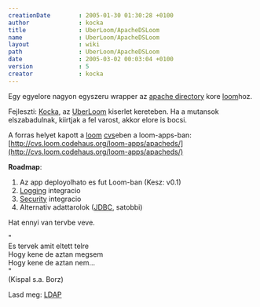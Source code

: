 ```yaml
---
creationDate        : 2005-01-30 01:30:28 +0100 
author              : kocka 
title               : UberLoom/ApacheDSLoom 
name                : UberLoom/ApacheDSLoom 
layout              : wiki 
path                : UberLoom/ApacheDSLoom 
date                : 2005-03-02 00:03:04 +0100 
version             : 5 
creator             : kocka 
---
```

Egy egyelore nagyon egyszeru wrapper az [apache directory](../apache%20directory.html) kore [loom](../loom.html)hoz.

Fejleszti: [Kocka](../kocka.html), az [UberLoom](../UberLoom.html) kiserlet kereteben. Ha a mutansok elszabadulnak, kiirtjak a fel varost, akkor elore is bocsi.

A forras helyet kapott a [loom](../loom.html) [cvs](../CVS.html)eben a loom-apps-ban:
[http://cvs.loom.codehaus.org/loom-apps/apacheds/](http://cvs.loom.codehaus.org/loom-apps/apacheds/)

__Roadmap__:

1.   Az app deployolhato es fut Loom-ban (Kesz: v0.1)
1.   [Logging](../Logging.html) integracio
1.   [Security](../security.html) integracio
1.   Alternativ adattarolok ([JDBC](../JDBC.html), satobbi)

Hat ennyi van tervbe veve.


"<br/>
Es tervek amit eltett telre<br/>
Hogy kene de aztan megsem<br/>
Hogy kene de aztan nem...<br/>
"<br/>
(Kispal s.a. Borz)

Lasd meg: [LDAP](../LDAP.html)

